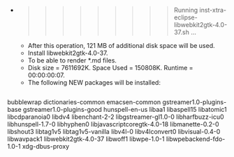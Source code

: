 * >>>>>>>>> Running inst-xtra-eclipse-libwebkit2gtk-4.0-37.sh ...
  * After this operation, 121 MB of additional disk space will be used.
  * Install libwebkit2gtk-4.0-37.
  * To be able to render *.md files.
  * Disk size = 7611692K. Space Used = 150808K. Runtime = 00:00:00:07.
  * The following NEW packages will be installed:
  ```bash
bubblewrap dictionaries-common emacsen-common gstreamer1.0-plugins-base gstreamer1.0-plugins-good
hunspell-en-us libaa1 libaspell15 libatomic1 libcdparanoia0
libdv4 libenchant-2-2 libgstreamer-gl1.0-0 libharfbuzz-icu0 libhunspell-1.7-0
libhyphen0 libjavascriptcoregtk-4.0-18 libmanette-0.2-0 libshout3 libtag1v5
libtag1v5-vanilla libv4l-0 libv4lconvert0 libvisual-0.4-0 libwavpack1
libwebkit2gtk-4.0-37 libwoff1 libwpe-1.0-1 libwpebackend-fdo-1.0-1 xdg-dbus-proxy
  ```
